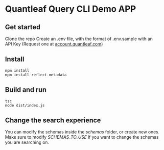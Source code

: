 # Quantleaf Query CLI Demo APP
## Get started
Clone the repo 
Create an .env file, with the format of .env.sample with an API Key (Request one at [account.quantleaf.com](https://account.quantleaf.com))

## Install
```
npm install 
npm install reflect-metadata
```

## Build and run
```
tsc
node dist/index.js
```


## Change the search experience

You can modify the schemas inside the *schemas* folder, or create new ones. 
Make sure to modify *SCHEMAS_TO_USE* if you want to change the schemas you are searching on.